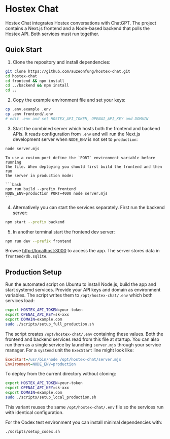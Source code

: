 # Hostex Chat

Hostex Chat integrates Hostex conversations with ChatGPT. The project contains a Next.js frontend and a Node-based backend that polls the Hostex API. Both services must run together.

## Quick Start

1. Clone the repository and install dependencies:

```bash
git clone https://github.com/auzeonfung/hostex-chat.git
cd hostex-chat
cd frontend && npm install
cd ../backend && npm install
cd ..
```

2. Copy the example environment file and set your keys:

```bash
cp .env.example .env
cp .env frontend/.env
# edit .env and set HOSTEX_API_TOKEN, OPENAI_API_KEY and DOMAIN
```

3. Start the combined server which hosts both the frontend and backend APIs. It
   reads configuration from `.env` and will run the Next.js development server
   when `NODE_ENV` is not set to `production`:

```bash
node server.mjs
```

    To use a custom port define the `PORT` environment variable before running
    the file. When deploying you should first build the frontend and then run
    the server in production mode:

    ```bash
    npm run build --prefix frontend
    NODE_ENV=production PORT=4000 node server.mjs
    ```

4. Alternatively you can start the services separately. First run the backend server:

```bash
npm start --prefix backend
```

5. In another terminal start the frontend dev server:

```bash
npm run dev --prefix frontend
```

Browse <http://localhost:3000> to access the app. The server stores data in `frontend/db.sqlite`.

## Production Setup

Run the automated script on Ubuntu to install Node.js, build the app and start systemd services. Provide your API keys and domain as environment variables. The script writes them to `/opt/hostex-chat/.env` which both services load:

```bash
export HOSTEX_API_TOKEN=your-token
export OPENAI_API_KEY=sk-xxx
export DOMAIN=example.com
sudo ./scripts/setup_full_production.sh
```
The script creates `/opt/hostex-chat/.env` containing these values. Both the
frontend and backend services read from this file at startup.  You can also run
them as a single service by launching `server.mjs` through your service manager.
For a `systemd` unit the `ExecStart` line might look like:

```ini
ExecStart=/usr/bin/node /opt/hostex-chat/server.mjs
Environment=NODE_ENV=production
```

To deploy from the current directory without cloning:

```bash
export HOSTEX_API_TOKEN=your-token
export OPENAI_API_KEY=sk-xxx
export DOMAIN=example.com
sudo ./scripts/setup_local_production.sh
```
This variant reuses the same `/opt/hostex-chat/.env` file so the services run with identical configuration.

For the Codex test environment you can install minimal dependencies with:

```bash
./scripts/setup_codex.sh
```
